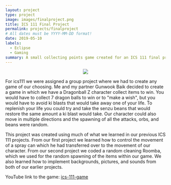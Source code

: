 ```yaml
---
layout: project
type: project
image: images/finalproject.png
title: ICS 111 Final Project
permalink: projects/finalproject
# All dates must be YYYY-MM-DD format!
date: 2019-05-10
labels:
  - Eclipse
  - Gaming
summary: A small collecting points game created for an ICS 111 final project.
---
```


<p align="center"><img class="ui image" src="{{ site.baseurl }}/images/gamewin.png"></p>

For ics111 we were assigned a group project where we had to create any game of our choosing. Me and my partner Gunwook Baik decided to create a game in which we have a Dragonball Z character collect items to win. You would have to collect 7 dragon balls to win or to "make a wish", but you would have to avoid ki blasts that would take away one of your life. To replenish your life you could try and take the senzu beans that would restore the same amount a ki blast would take. Our character could also move in multiple directions and the spawning of all the attacks, orbs, and beans were random.

This project was created using much of what we learned in our previous ICS 111 projects. From our first project we learned how to control the movement of a spray can which he had transferred over to the movement of our character. From our second project we coded a random cleaning Roomba, which we used for the random spawning of the items within our game. We also learned how to implement backgrounds, pictures, and sounds from both of our earlier projects.

YouTube link to the game: <a href="https://www.youtube.com/watch?v=-e1Hy7TdYCk"><i class="="></i>ics-111-game</a>

